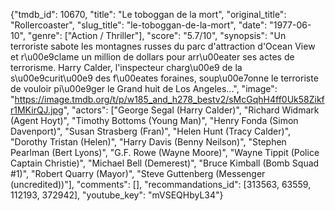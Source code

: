 {"tmdb_id": 10670, "title": "Le toboggan de la mort", "original_title": "Rollercoaster", "slug_title": "le-toboggan-de-la-mort", "date": "1977-06-10", "genre": ["Action / Thriller"], "score": "5.7/10", "synopsis": "Un terroriste sabote les montagnes russes du parc d'attraction d'Ocean View et r\u00e9clame un million de dollars pour arr\u00eater ses actes de terrorisme. Harry Calder, l'inspecteur charg\u00e9 de la s\u00e9curit\u00e9 des f\u00eates foraines, soup\u00e7onne le terroriste de vouloir pi\u00e9ger le Grand huit de Los Angeles...", "image": "https://image.tmdb.org/t/p/w185_and_h278_bestv2/sMcGqhH4ff0Uk58Zikfr1MKirQJ.jpg", "actors": ["George Segal (Harry Calder)", "Richard Widmark (Agent Hoyt)", "Timothy Bottoms (Young Man)", "Henry Fonda (Simon Davenport)", "Susan Strasberg (Fran)", "Helen Hunt (Tracy Calder)", "Dorothy Tristan (Helen)", "Harry Davis (Benny Neilson)", "Stephen Pearlman (Bert Lyons)", "G.F. Rowe (Wayne Moore)", "Wayne Tippit (Police Captain Christie)", "Michael Bell (Demerest)", "Bruce Kimball (Bomb Squad #1)", "Robert Quarry (Mayor)", "Steve Guttenberg (Messenger (uncredited))"], "comments": [], "recommandations_id": [313563, 63559, 112193, 372942], "youtube_key": "mVSEQHbyL34"}